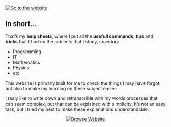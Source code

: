 [![Go to the website](https://github.com/mlhoutel/SigmaHelpSheets/blob/master/screenshot.png)](https://www.sigma-help-sheets.ml)

## In short...
That’s my **help sheets**, where I put all the **usefull commands**, **tips** and **tricks** that I find on the subjects that I study, covering:
- Programming
- IT
- Mathematics
- Physics
- etc

This website is primarly built for me to check the things I may have forgot, but also to make my learning on these subject easier:

I realy like to write down and retranscrible with my words processes that can seem complex, but that can be explained with simplicity. It’s not an easy task, but I tried my best to make these explanations understandable.

<p align="center"><a href="https://www.sigma-help-sheets.ml"><img alt="Browse Website" src="https://github.com/mlhoutel/SigmaHelpSheets/blob/master/browse_website.png"></a></p>
